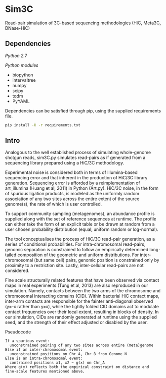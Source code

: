# Sim3C

Read-pair simulation of 3C-based sequencing methodologies (HiC, Meta3C, DNase-HiC)

## Dependencies

*Python 2.7*

*Python modules*

- biopython
- intervaltree
- numpy
- scipy
- tqdm
- PyYAML

Dependencies can be satisfied through pip, using the supplied requirements file.

```bash
pip install -U -r requirements.txt
````

## Intro

Analogous to the well established process of simulating whole-genome shotgun reads, sim3C.py simulates read-pairs as if generated from a sequencing library prepared using a HiC/3C methodology.

Experimental noise is considered both in terms of Illumina-based sequencing error and that inherent in the production of HiC/3C library generation. Sequencing error is afforded by a reimplementation of art_illumina (Huang et al, 2011) in Python (Art.py). HiC/3C noise, in the form of spurious ligation products, is modeled as the uniformly random association of any two sites across the entire extent of the source genome(s), the rate of which is user controlled.

To support community sampling (metagenomes), an abundance profile is supplied along with the set of reference sequences at runtime. The profile can either take the form of an explicit table or be drawn at random from a user chosen probability distribution (equal, uniform random or log-normal).

The tool conceptualises the process of HiC/3C read-pair generation, as a series of conditional probabilities. For intra-chromosomal read-pairs, genomic separation is constrained to follow an empirically determined long-tailed composition of the geometric and uniform distributions. For inter-chromosomal (but same cell) pairs, genomic position is constrained only by proximity to a restriction site. Lastly, inter-cellular read-pairs are not considered.

Fine scale structurally related features that have been observed via contact maps in real experiments (Tung et al, 2013) are also reproduced in our simulation. Namely, contacts between the two arms of the chromosome and chromosomal interacting domains (CID). Within bacterial HiC contact maps, inter-arm contacts are responsible for the fainter anti-diagonal observed (y=-x rather than y=x), while the tightly folded CID domains act to modulate contact frequencies over their local extent, resulting in blocks of density. In our simulation, CIDs are randomly generated at runtime using the supplied seed, and the strength of their effect adjusted or disabled by the user.

Pseudocode
```
If a spurious event:
  unconstrained pairing of any two sites across entire (meta)genome
Else if an inter-chromosomal event: 
  unconstrained positions on Chr_A, Chr_B from Genome_N
Else is an intra-chromosomal event:
  contrained positions x1, x2 ~ g(x) on Chr_A
Where g(x) reflects both the empirical constraint on distance and fine-scale features mentioned above.
```
